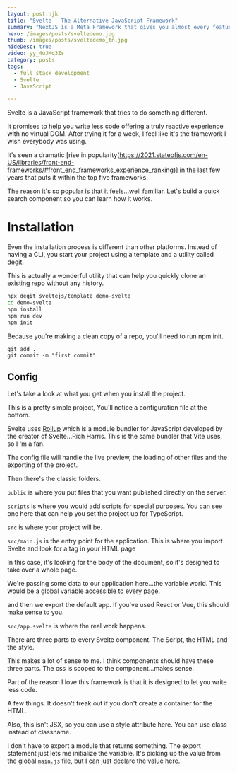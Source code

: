 ```yaml
---
layout: post.njk
title: "Svelte - The Alternative JavaScript Framework"
summary: "NextJS is a Meta Framework that gives you almost every feature you wish React had for building apps and sites."
hero: /images/posts/sveltedemo.jpg
thumb: /images/posts/sveltedemo_tn.jpg
hideDesc: true
video: yy_4uJMq3Zs
category: posts
tags:
  - full stack development
  - Svelte
  - JavaScript

---
```


Svelte is a JavaScript framework that tries to do something different.

It promises to help you write less code offering a truly reactive experience with no virtual DOM. After trying it for a week, I feel like it's the framework I wish everybody was using.

It's seen a dramatic [rise in popularity(https://2021.stateofjs.com/en-US/libraries/front-end-frameworks/#front_end_frameworks_experience_ranking)] in the last few years that puts it within the top five frameworks.

The reason it's so popular is that it feels...well familiar. Let's build a quick search component so you can learn how it works.



# Installation
Even the installation process is different than other platforms. Instead of having a CLI, you start your project using a template and a utility called [degit](https://github.com/Rich-Harris/degit).

This is actually a wonderful utility that can help you quickly clone an existing repo without any history.

```bash
npx degit sveltejs/template demo-svelte
cd demo-svelte
npm install
npm run dev
npm init
```

Because you're making a clean copy of a repo, you'll need to run npm init.

```
git add .
git commit -m "first commit" 
```


## Config
Let's take a look at what you get when you install the project.

This is a pretty simple project, You'll notice a configuration file at the bottom.

Svelte uses [Rollup](https://rollupjs.org/) which is a module bundler for JavaScript developed by the creator of Svelte...Rich Harris. This is the same bundler that Vite uses, so I 'm a fan.

The config file will handle the live preview, the loading of other files and the exporting of the project.

Then there's the classic folders.

`public` is where you put files that you want published directly on the server.

`scripts` is where you would add scripts for special purposes. You can see one here that can help you set the project up for TypeScript.

`src` is where your project will be. 

`src/main.js` is the entry point for the application. This is where you import Svelte and look for a tag in your HTML page

In this case, it's looking for the body of the document, so it's designed to take over a whole page. 

We're passing some data to our application here...the variable world. This would be a global variable accessible to every page.

and then we export the default app. If you've used React or Vue, this should make sense to you.

`src/app.svelte` is where the real work happens.

There are three parts to every Svelte component. The Script, the HTML and the style.

This makes a lot of sense to me. I think components should have these three parts. The css is scoped to the component...makes sense.

Part of the reason I love this framework is that it is designed to let you write less code. 


A few things. It doesn't freak out if you don't create a container for the HTML.

Also, this isn't JSX, so you can use a style attribute here. You can use class instead of classname.

I don't have to export a module that returns something. The export statement just lets me initialize the variable. It's picking up the value from the global `main.js` file, but I can just declare the value here.

